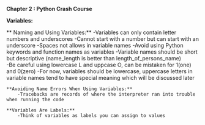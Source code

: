 **Chapter 2 : Python Crash Course**

**Variables:**

   ** Naming and Using Variables:**
        -Variables can only contain letter numbers and underscores
        -Cannot start with a number but can start with an underscore
        -Spaces not allows in variable names
        -Avoid using Python keywords and function names as variables
        -Variable names should be short but descriptive  (name_length is better than length_of_persons_name)  
        -Be careful using lowercase L and uppcase O, can be mistaken for 1(one) and 0(zero)
        -For now, variables should be lowercase, uppercase letters in variable names tend to have special meaning which will be discussed later

    **Avoiding Name Errors When Using Variables:**
        -Tracebacks are records of where the interpreter ran into trouble when running the code

    **Variables Are Labels:**
        -Think of variables as labels you can assign to values
















